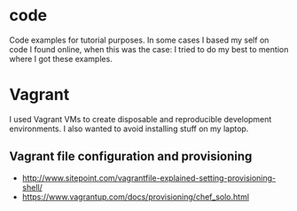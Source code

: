# code
Code examples for tutorial purposes. In some cases I based my self on code I found online, when this was the case: I tried to do my best to mention where I got these examples.

# Vagrant 
I used Vagrant VMs to create disposable and reproducible development environments. I also wanted to avoid installing stuff on my laptop.
 
## Vagrant file configuration and provisioning
* http://www.sitepoint.com/vagrantfile-explained-setting-provisioning-shell/
* https://www.vagrantup.com/docs/provisioning/chef_solo.html
